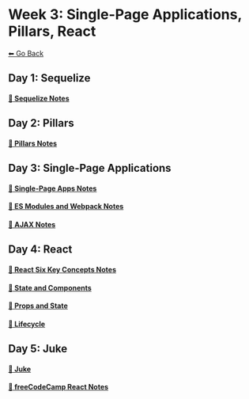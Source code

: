 # Week 3: Single-Page Applications, Pillars, React
[⬅ Go Back](./README.md)

## Day 1: Sequelize
#### [🔗 Sequelize Notes](/junior-phase/day-10-sequelize/day-10.md)

## Day 2: Pillars
#### [🔗 Pillars Notes](/junior-phase/day-11-pillars/pillars-notes.md)

## Day 3: Single-Page Applications
#### [🔗 Single-Page Apps Notes](/junior-phase/day-12-single-page-applications/single-page-apps.md)
#### [🔗 ES Modules and Webpack Notes](/junior-phase/day-12-single-page-applications/es-modules.md)
#### [🔗 AJAX Notes](/junior-phase/day-12-single-page-applications/ajax.md)

## Day 4: React
#### [🔗 React Six Key Concepts Notes](/junior-phase/day-13-react/react-six-key-concepts.md)
#### [🔗 State and Components](/junior-phase/day-13-react/react-state-components.md)
#### [🔗 Props and State](/junior-phase/day-13-react/react-props-state.md)
#### [🔗 Lifecycle](/junior-phase/day-13-react/react-lifecycle.md)

## Day 5: Juke
#### [🔗 Juke](/junior-phase/day-14-juke/juke.md)
#### [🔗 freeCodeCamp React Notes](/junior-phase/day-14-juke/fcc-react.md)
